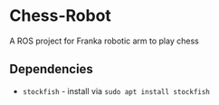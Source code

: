 # Chess-Robot
A ROS project for Franka robotic arm to play chess

## Dependencies

* `stockfish` - install via `sudo apt install stockfish`